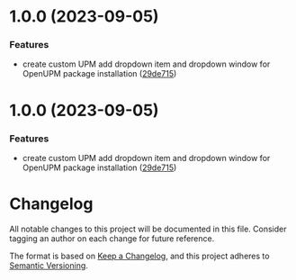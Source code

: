 # 1.0.0 (2023-09-05)


### Features

* create custom UPM add dropdown item and dropdown window for OpenUPM package installation ([29de715](https://github.com/nmacadam/com.nmacadam.upm-openupm-extension/commit/29de715ca22f8c601294fe848c7075497163d0fb))

# 1.0.0 (2023-09-05)


### Features

* create custom UPM add dropdown item and dropdown window for OpenUPM package installation ([29de715](https://github.com/nmacadam/com.nmacadam.upm-openupm-extension/commit/29de715ca22f8c601294fe848c7075497163d0fb))

# Changelog
All notable changes to this project will be documented in this file.
Consider tagging an author on each change for future reference.

The format is based on [Keep a Changelog](https://keepachangelog.com/en/1.0.0/),
and this project adheres to [Semantic Versioning](https://semver.org/spec/v2.0.0.html).
